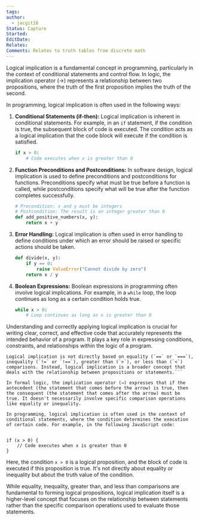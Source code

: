 ```yaml
---
tags: 
author:
  - jacgit18
Status: Capture
Started: 
EditDate: 
Relates: 
Comments: Relates to truth tables from discrete math
---
```

Logical implication is a fundamental concept in programming, particularly in the context of conditional statements and control flow. In logic, the implication operator (→) represents a relationship between two propositions, where the truth of the first proposition implies the truth of the second.

In programming, logical implication is often used in the following ways:

1. **Conditional Statements (if-then):** Logical implication is inherent in conditional statements. For example, in an `if` statement, if the condition is true, the subsequent block of code is executed. The condition acts as a logical implication that the code block will execute if the condition is satisfied.

    ```python
    if x > 0:
        # Code executes when x is greater than 0
    ```

2. **Function Preconditions and Postconditions:** In software design, logical implication is used to define preconditions and postconditions for functions. Preconditions specify what must be true before a function is called, while postconditions specify what will be true after the function completes successfully.

    ```python
    # Precondition: x and y must be integers
    # Postcondition: The result is an integer greater than 0
    def add_positive_numbers(x, y):
        return x + y
    ```

3. **Error Handling:** Logical implication is often used in error handling to define conditions under which an error should be raised or specific actions should be taken.

    ```python
    def divide(x, y):
        if y == 0:
            raise ValueError("Cannot divide by zero")
        return x / y
    ```

4. **Boolean Expressions:** Boolean expressions in programming often involve logical implications. For example, in a `while` loop, the loop continues as long as a certain condition holds true.

    ```python
    while x > 0:
        # Loop continues as long as x is greater than 0
    ```

Understanding and correctly applying logical implication is crucial for writing clear, correct, and effective code that accurately represents the intended behavior of a program. It plays a key role in expressing conditions, constraints, and relationships within the logic of a program.


```
Logical implication is not directly based on equality (`==` or `===`), inequality (`!=` or `!==`), greater than (`>`), or less than (`<`) comparisons. Instead, logical implication is a broader concept that deals with the relationship between propositions or statements.```

In formal logic, the implication operator (→) expresses that if the antecedent (the statement that comes before the arrow) is true, then the consequent (the statement that comes after the arrow) must be true. It doesn't necessarily involve specific comparison operations like equality or inequality.

In programming, logical implication is often used in the context of conditional statements, where the condition determines the execution of certain code. For example, in the following JavaScript code:


if (x > 0) {
    // Code executes when x is greater than 0
}

```

Here, the condition `x > 0` is a logical proposition, and the block of code is executed if this proposition is true. It's not directly about equality or inequality but about the truth value of the condition.

While equality, inequality, greater than, and less than comparisons are fundamental to forming logical propositions, logical implication itself is a higher-level concept that focuses on the relationship between statements rather than the specific comparison operations used to evaluate those statements.